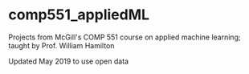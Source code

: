 # comp551_appliedML
Projects from McGill's COMP 551 course on applied machine learning; taught by Prof. William Hamilton


Updated May 2019 to use open data
